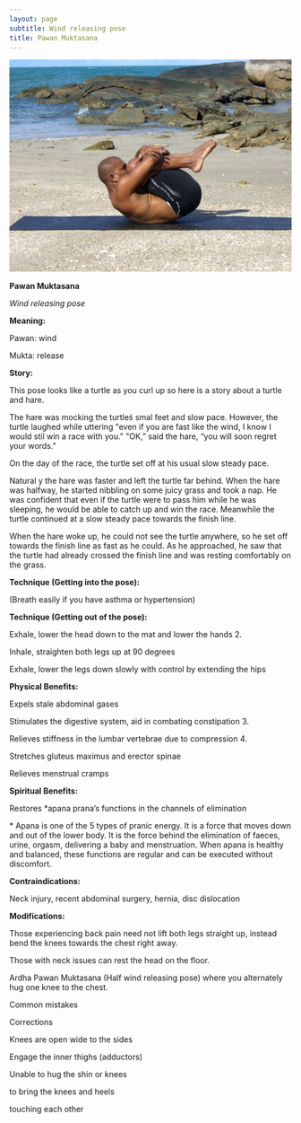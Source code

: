 ```yaml
---
layout: page
subtitle: Wind releasing pose
title: Pawan Muktasana
---
```

  <p class="calibre1 text-center">
   <img class="calibre2" src="../../assets/img/index-27_3.png"/>
  </p>
  <p class="calibre1">
  </p>
  <p class="calibre1">
   <b class="calibre3">
    Pawan Muktasana
   </b>
  </p>
  <p class="calibre1">
  </p>
  <p class="calibre1">
   <i class="calibre4">
    Wind releasing pose
   </i>
  </p>
  <p class="calibre1">
   <b class="calibre3">
    Meaning:
   </b>
  </p>
  <p class="calibre1">
   Pawan: wind
  </p>
  <p class="calibre1">
   Mukta: release
  </p>
  <p class="calibre1">
  </p>
  <p class="calibre1">
   <b class="calibre3">
   </b>
  </p>
  <p class="calibre1">
   <b class="calibre3">
    Story:
   </b>
  </p>
  <p class="calibre1">
  </p>
  <p class="calibre1">
   This pose looks like a turtle as you curl up so here is a story about a turtle and hare.
  </p>
  <p class="calibre1">
   The  hare  was  mocking  the  turtleś  smal   feet  and  slow  pace.  However,  the turtle laughed while uttering "even if you are fast like the wind, I know I would stil   win  a  race  with  you."  "OK,”  said  the  hare,  “you  will  soon  regret  your words."
  </p>
  <p class="calibre1">
   On  the  day  of  the  race,  the  turtle  set  off  at  his  usual  slow  steady  pace.
  </p>
  <p class="calibre1">
   Natural y the hare was faster and left the turtle far behind. When the hare was halfway,  he  started  nibbling  on  some  juicy  grass  and  took  a  nap.  He  was confident that even if the turtle were  to  pass him while he was sleeping, he would be able to catch up and win the race. Meanwhile the turtle continued at a slow steady pace towards the finish line.
  </p>
  <p class="calibre1">
   When the hare woke up, he could not see the turtle anywhere, so he set off towards the finish line as fast as he could. As he approached, he saw that the turtle had already crossed the finish line and was resting comfortably on the grass.
  </p>
  <p class="calibre1">
  </p>
  <p class="calibre1">
  </p>
  <p class="calibre1">
   <a id="p28">
   </a>
  </p>
  <p class="calibre1">
  </p>
  <p class="calibre1">
  </p>
  <p class="calibre1">
   <b class="calibre3">
    Technique (Getting into the pose):
   </b>
  </p>
  <p class="calibre1">
   (Breath easily if you have asthma or hypertension)
   <b class="calibre3">
   </b>
  </p>
  <p class="calibre1">
  </p>
  <p class="calibre1">
   <b class="calibre3">
    Technique (Getting out of the pose):
   </b>
  </p>
  <p class="calibre1">
   Exhale, lower the head down to the mat and lower the hands 2.
  </p>
  <p class="calibre1">
   Inhale, straighten both legs up at 90 degrees
  </p>
  <p class="calibre1">
   Exhale, lower the legs down slowly with control by extending the hips
  </p>
  <p class="calibre1">
  </p>
  <p class="calibre1">
   <b class="calibre3">
   </b>
  </p>
  <p class="calibre1">
   <b class="calibre3">
    Physical Benefits:
   </b>
  </p>
  <p class="calibre1">
   Expels stale abdominal gases
  </p>
  <p class="calibre1">
   Stimulates the digestive system, aid in combating constipation 3.
  </p>
  <p class="calibre1">
   Relieves stiffness in the lumbar vertebrae due to compression 4.
  </p>
  <p class="calibre1">
   Stretches gluteus maximus and erector spinae
  </p>
  <p class="calibre1">
   Relieves menstrual cramps
  </p>
  <p class="calibre1">
  </p>
  <p class="calibre1">
   <b class="calibre3">
    Spiritual Benefits:
   </b>
  </p>
  <p class="calibre1">
   Restores *apana prana’s functions in the channels of elimination
  </p>
  <p class="calibre1">
  </p>
  <p class="calibre1">
   * Apana is one of the 5 types of pranic energy. It is a force that moves down and  out  of  the  lower  body.  It  is  the  force  behind  the  elimination  of  faeces, urine, orgasm, delivering a baby and menstruation. When apana is healthy and balanced, these functions are regular and can be executed without discomfort.
  </p>
  <p class="calibre1">
  </p>
  <p class="calibre1">
   <b class="calibre3">
    Contraindications:
   </b>
  </p>
  <p class="calibre1">
   Neck injury, recent abdominal surgery, hernia, disc dislocation
  </p>
  <p class="calibre1">
  </p>
  <p class="calibre1">
   <b class="calibre3">
   </b>
  </p>
  <p class="calibre1">
   <a id="p29">
   </a>
  </p>
  <p class="calibre1">
  </p>
  <p class="calibre1">
   <b class="calibre3">
   </b>
  </p>
  <p class="calibre1">
   <b class="calibre3">
   </b>
  </p>
  <p class="calibre1">
   <b class="calibre3">
    Modifications:
   </b>
  </p>
  <p class="calibre1">
   Those experiencing back pain need not lift both legs straight up, instead bend the knees towards the chest right away.
  </p>
  <p class="calibre1">
  </p>
  <p class="calibre1">
   Those with neck issues can rest the head on the floor.
  </p>
  <p class="calibre1">
  </p>
  <p class="calibre1">
   Ardha Pawan Muktasana (Half wind releasing pose) where you alternately hug one knee to the chest.
  </p>
  <p class="calibre1">
   <b class="calibre3">
   </b>
  </p>
  <p class="calibre1">
   <b class="calibre3">
   </b>
  </p>
  <p class="calibre1">
   Common mistakes
  </p>
  <p class="calibre1">
   Corrections
  </p>
  <p class="calibre1">
   Knees are open wide to the sides
  </p>
  <p class="calibre1">
   Engage the inner thighs (adductors)
  </p>
  <p class="calibre1">
   Unable to hug the shin or knees
  </p>
  <p class="calibre1">
   to bring the knees and heels
  </p>
  <p class="calibre1">
   touching each other
  </p>
  <p class="calibre1">
  </p>
  <p class="calibre1">
  </p>
  <p class="calibre1">
  </p>
  <p class="calibre1">
  </p>
  <p class="calibre1">
  </p>
  <p class="calibre1">
  </p>
  <p class="calibre1">
  </p>
  <p class="calibre1">
  </p>
  <p class="calibre1">
  </p>
  <p class="calibre1">
  </p>
  <p class="calibre1">
  </p>
  <p class="calibre1">
  </p>
  <p class="calibre1">
  </p>
  <p class="calibre1">
  </p>
  <p class="calibre1">
  </p>
  <p class="calibre1">
  </p>
  <p class="calibre1">
  </p>
  <p class="calibre1">
  </p>
  <p class="calibre1">
  </p>
  <p class="calibre1">
  </p>
  <p class="calibre1">
  </p>
  <p class="calibre1">
  </p>
  <p class="calibre1">
  </p>
  <p class="calibre1">
  </p>
  <p class="calibre1">
   <a id="p30">
   </a>
  </p>
  <p class="calibre1">
  </p>
